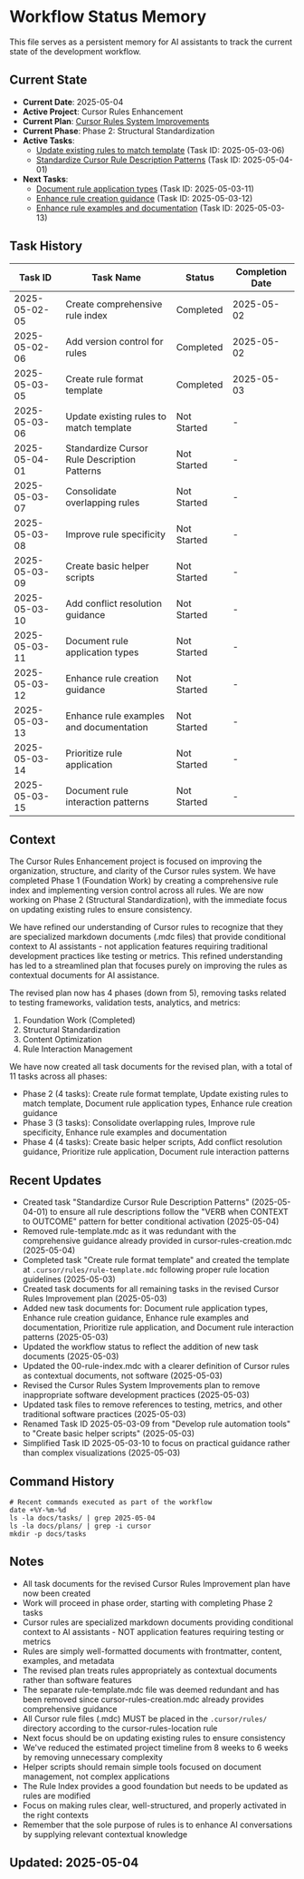# Workflow Status Memory

This file serves as a persistent memory for AI assistants to track the current state of the development workflow.

## Current State

- **Current Date**: 2025-05-04
- **Active Project**: Cursor Rules Enhancement
- **Current Plan**: [Cursor Rules System Improvements](../plans/cursor-rules-improvement.md)
- **Current Phase**: Phase 2: Structural Standardization
- **Active Tasks**:
  - [Update existing rules to match template](../tasks/2025-05-03-06.md) (Task ID: 2025-05-03-06)
  - [Standardize Cursor Rule Description Patterns](../tasks/2025-05-04-01.md) (Task ID: 2025-05-04-01)
- **Next Tasks**:
  - [Document rule application types](../tasks/2025-05-03-11.md) (Task ID: 2025-05-03-11)
  - [Enhance rule creation guidance](../tasks/2025-05-03-12.md) (Task ID: 2025-05-03-12)
  - [Enhance rule examples and documentation](../tasks/2025-05-03-13.md) (Task ID: 2025-05-03-13)

## Task History

| Task ID | Task Name | Status | Completion Date |
|---------|-----------|--------|----------------|
| 2025-05-02-05 | Create comprehensive rule index | Completed | 2025-05-02 |
| 2025-05-02-06 | Add version control for rules | Completed | 2025-05-02 |
| 2025-05-03-05 | Create rule format template | Completed | 2025-05-03 |
| 2025-05-03-06 | Update existing rules to match template | Not Started | - |
| 2025-05-04-01 | Standardize Cursor Rule Description Patterns | Not Started | - |
| 2025-05-03-07 | Consolidate overlapping rules | Not Started | - |
| 2025-05-03-08 | Improve rule specificity | Not Started | - |
| 2025-05-03-09 | Create basic helper scripts | Not Started | - |
| 2025-05-03-10 | Add conflict resolution guidance | Not Started | - |
| 2025-05-03-11 | Document rule application types | Not Started | - |
| 2025-05-03-12 | Enhance rule creation guidance | Not Started | - |
| 2025-05-03-13 | Enhance rule examples and documentation | Not Started | - |
| 2025-05-03-14 | Prioritize rule application | Not Started | - |
| 2025-05-03-15 | Document rule interaction patterns | Not Started | - |

## Context

The Cursor Rules Enhancement project is focused on improving the organization, structure, and clarity of the Cursor rules system. We have completed Phase 1 (Foundation Work) by creating a comprehensive rule index and implementing version control across all rules. We are now working on Phase 2 (Structural Standardization), with the immediate focus on updating existing rules to ensure consistency.

We have refined our understanding of Cursor rules to recognize that they are specialized markdown documents (.mdc files) that provide conditional context to AI assistants - not application features requiring traditional development practices like testing or metrics. This refined understanding has led to a streamlined plan that focuses purely on improving the rules as contextual documents for AI assistance.

The revised plan now has 4 phases (down from 5), removing tasks related to testing frameworks, validation tests, analytics, and metrics:
1. Foundation Work (Completed)
2. Structural Standardization
3. Content Optimization
4. Rule Interaction Management

We have now created all task documents for the revised plan, with a total of 11 tasks across all phases:
- Phase 2 (4 tasks): Create rule format template, Update existing rules to match template, Document rule application types, Enhance rule creation guidance
- Phase 3 (3 tasks): Consolidate overlapping rules, Improve rule specificity, Enhance rule examples and documentation
- Phase 4 (4 tasks): Create basic helper scripts, Add conflict resolution guidance, Prioritize rule application, Document rule interaction patterns

## Recent Updates

- Created task "Standardize Cursor Rule Description Patterns" (2025-05-04-01) to ensure all rule descriptions follow the "VERB when CONTEXT to OUTCOME" pattern for better conditional activation (2025-05-04)
- Removed rule-template.mdc as it was redundant with the comprehensive guidance already provided in cursor-rules-creation.mdc (2025-05-04)
- Completed task "Create rule format template" and created the template at `.cursor/rules/rule-template.mdc` following proper rule location guidelines (2025-05-03)
- Created task documents for all remaining tasks in the revised Cursor Rules Improvement plan (2025-05-03)
- Added new task documents for: Document rule application types, Enhance rule creation guidance, Enhance rule examples and documentation, Prioritize rule application, and Document rule interaction patterns (2025-05-03)
- Updated the workflow status to reflect the addition of new task documents (2025-05-03)
- Updated the 00-rule-index.mdc with a clearer definition of Cursor rules as contextual documents, not software (2025-05-03)
- Revised the Cursor Rules System Improvements plan to remove inappropriate software development practices (2025-05-03)
- Updated task files to remove references to testing, metrics, and other traditional software practices (2025-05-03)
- Renamed Task ID 2025-05-03-09 from "Develop rule automation tools" to "Create basic helper scripts" (2025-05-03)
- Simplified Task ID 2025-05-03-10 to focus on practical guidance rather than complex visualizations (2025-05-03)

## Command History

```
# Recent commands executed as part of the workflow
date +%Y-%m-%d
ls -la docs/tasks/ | grep 2025-05-04
ls -la docs/plans/ | grep -i cursor
mkdir -p docs/tasks
```

## Notes

- All task documents for the revised Cursor Rules Improvement plan have now been created
- Work will proceed in phase order, starting with completing Phase 2 tasks
- Cursor rules are specialized markdown documents providing conditional context to AI assistants - NOT application features requiring testing or metrics
- Rules are simply well-formatted documents with frontmatter, content, examples, and metadata
- The revised plan treats rules appropriately as contextual documents rather than software features
- The separate rule-template.mdc file was deemed redundant and has been removed since cursor-rules-creation.mdc already provides comprehensive guidance
- All Cursor rule files (.mdc) MUST be placed in the `.cursor/rules/` directory according to the cursor-rules-location rule
- Next focus should be on updating existing rules to ensure consistency
- We've reduced the estimated project timeline from 8 weeks to 6 weeks by removing unnecessary complexity
- Helper scripts should remain simple tools focused on document management, not complex applications
- The Rule Index provides a good foundation but needs to be updated as rules are modified
- Focus on making rules clear, well-structured, and properly activated in the right contexts
- Remember that the sole purpose of rules is to enhance AI conversations by supplying relevant contextual knowledge

## Updated: 2025-05-04
